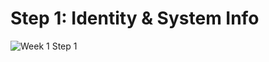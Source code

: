 # Step 1: Identity & System Info

![Week 1 Step 1](https://github.com/user-attachments/assets/f3a9131c-1176-40c3-829e-29fcd759793a)
